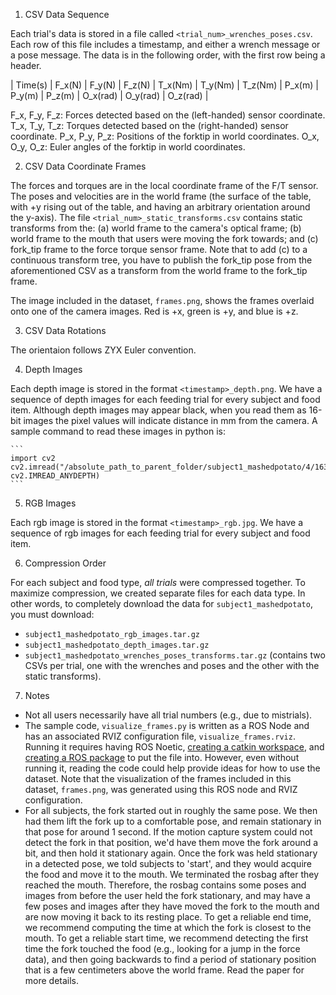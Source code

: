 1. CSV Data Sequence

Each trial's data is stored in a file called `<trial_num>_wrenches_poses.csv`. Each row of this file includes a timestamp, and either a wrench message or a pose message. The data is in the following order, with the first row being a header.

| Time(s) | F_x(N) | F_y(N) | F_z(N) | T_x(Nm) | T_y(Nm) | T_z(Nm) | P_x(m) | P_y(m) | P_z(m) | O_x(rad) | O_y(rad) | O_z(rad) |

F_x, F_y, F_z: Forces detected based on the (left-handed) sensor coordinate.
T_x, T_y, T_z: Torques detected based on the (right-handed) sensor coordinate.
P_x, P_y, P_z: Positions of the forktip in world coordinates.
O_x, O_y, O_z: Euler angles of the forktip in world coordinates.

2. CSV Data Coordinate Frames

The forces and torques are in the local coordinate frame of the F/T sensor. The poses and velocities are in the world frame (the surface of the table, with +y rising out of the table, and having an arbitrary orientation around the y-axis). The file `<trial_num>_static_transforms.csv` contains static transforms from the: (a) world frame to the camera's optical frame; (b) world frame to the mouth that users were moving the fork towards; and (c) fork_tip frame to the force torque sensor frame. Note that to add (c) to a continuous transform tree, you have to publish the fork_tip pose from the aforementioned CSV as a transform from the world frame to the fork_tip frame.

The image included in the dataset, `frames.png`, shows the frames overlaid onto one of the camera images. Red is +x, green is +y, and blue is +z.

3. CSV Data Rotations

The orientaion follows ZYX Euler convention.

4. Depth Images

Each depth image is stored in the format `<timestamp>_depth.png`. We have a sequence of depth images for each feeding trial for every subject and food item. Although depth images may appear black, when you read them as 16-bit images the pixel values will indicate distance in mm from the camera. A sample command to read these images in python is:

	```
	import cv2
	cv2.imread("/absolute_path_to_parent_folder/subject1_mashedpotato/4/1637704790144165039_depth.png", cv2.IMREAD_ANYDEPTH)
	```

5. RGB Images

Each rgb image is stored in the format `<timestamp>_rgb.jpg`. We have a sequence of rgb images for each feeding trial for every subject and food item.

6. Compression Order

For each subject and food type, *all trials* were compressed together. To maximize compression, we created separate files for each data type. In other words, to completely download the data for `subject1_mashedpotato`, you must download:
- `subject1_mashedpotato_rgb_images.tar.gz`
- `subject1_mashedpotato_depth_images.tar.gz`
- `subject1_mashedpotato_wrenches_poses_transforms.tar.gz` (contains two CSVs per trial, one with the wrenches and poses and the other with the static transforms).

7. Notes

- Not all users necessarily have all trial numbers (e.g., due to mistrials).
- The sample code, `visualize_frames.py` is written as a ROS Node and has an associated RVIZ configuration file, `visualize_frames.rviz`. Running it requires having ROS Noetic, [creating a catkin workspace](http://wiki.ros.org/ROS/Tutorials/InstallingandConfiguringROSEnvironment), and [creating a ROS package](http://wiki.ros.org/ROS/Tutorials/CreatingPackage) to put the file into. However, even without running it, reading the code could help provide ideas for how to use the dataset. Note that the visualization of the frames included in this dataset, `frames.png`, was generated using this ROS node and RVIZ configuration.
- For all subjects, the fork started out in roughly the same pose. We then had them lift the fork up to a comfortable pose, and remain stationary in that pose for around 1 second. If the motion capture system could not detect the fork in that position, we'd have them move the fork around a bit, and then hold it stationary again. Once the fork was held stationary in a detected pose, we told subjects to 'start', and they would acquire the food and move it to the mouth. We terminated the rosbag after they reached the mouth. Therefore, the rosbag contains some poses and images from before the user held the fork stationary, and may have a few poses and images after they have moved the fork to the mouth and are now moving it back to its resting place. To get a reliable end time, we recommend computing the time at which the fork is closest to the mouth. To get a reliable start time, we recommend  detecting the first time the fork touched the food (e.g., looking for a jump in the force data), and then going backwards to find a period of stationary position that is a few centimeters above the world frame. Read the paper for more details.
